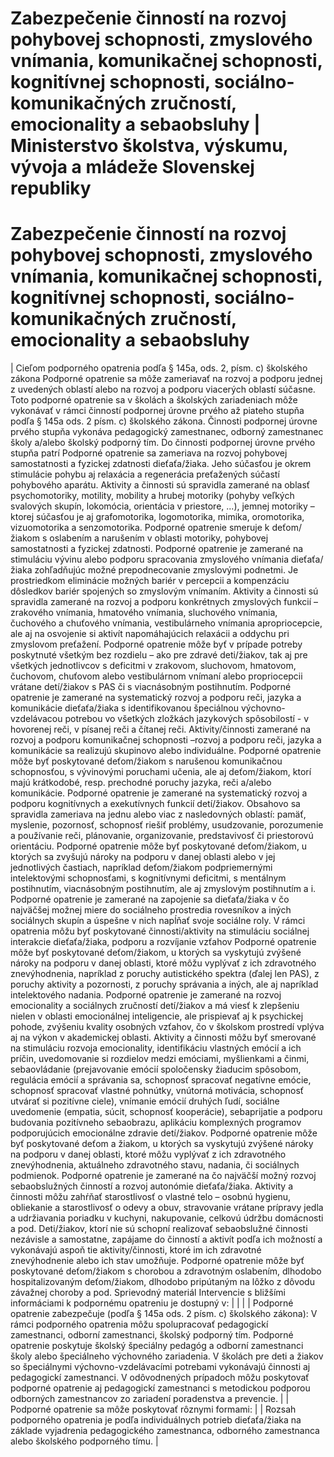 # Zabezpečenie činností na rozvoj pohybovej schopnosti, zmyslového vnímania, komunikačnej schopnosti, kognitívnej schopnosti, sociálno-komunikačných zručností, emocionality a sebaobsluhy | Ministerstvo školstva, výskumu, vývoja a mládeže Slovenskej republiky

# Zabezpečenie činností na rozvoj pohybovej schopnosti, zmyslového vnímania, komunikačnej schopnosti, kognitívnej schopnosti, sociálno-komunikačných zručností, emocionality a sebaobsluhy

|
Cieľom podporného opatrenia podľa § 145a, ods. 2, písm. c) školského zákona
Podporné opatrenie sa môže zameriavať na rozvoj a podporu jednej z uvedených oblastí alebo na rozvoj a podporu viacerých oblastí súčasne. Toto podporné opatrenie sa v školách a školských zariadeniach môže vykonávať v rámci činností podpornej úrovne prvého až piateho stupňa podľa § 145a ods. 2 písm. c) školského zákona. Činnosti podpornej úrovne prvého stupňa vykonáva pedagogický zamestnanec, odborný zamestnanec školy a/alebo školský podporný tím. Do činnosti podpornej úrovne prvého stupňa patrí
Podporné opatrenie sa zameriava na rozvoj pohybovej samostatnosti a fyzickej zdatnosti dieťaťa/žiaka. Jeho súčasťou je okrem stimulácie pohybu aj relaxácia a regenerácia preťažených súčastí pohybového aparátu. Aktivity a činnosti sú spravidla zamerané na oblasť psychomotoriky, motility, mobility a hrubej motoriky (pohyby veľkých svalových skupín, lokomócia, orientácia v priestore, ...), jemnej motoriky – ktorej súčasťou je aj grafomotorika, logomotorika, mimika, oromotorika, vizuomotorika a senzomotorika. Podporné opatrenie smeruje k deťom/žiakom s oslabením a narušením v oblasti motoriky, pohybovej samostatnosti a fyzickej zdatnosti.
Podporné opatrenie je zamerané na stimuláciu vývinu alebo podporu spracovania zmyslového vnímania dieťaťa/žiaka zohľadňujúc možné prepodnecovanie zmyslovými podnetmi. Je prostriedkom eliminácie možných bariér v percepcii a kompenzáciu dôsledkov bariér spojených so zmyslovým vnímaním. Aktivity a činnosti sú spravidla zamerané na rozvoj a podporu konkrétnych zmyslových funkcií – zrakového vnímania, hmatového vnímania, sluchového vnímania, čuchového a chuťového vnímania, vestibulárneho vnímania apropriocepcie, ale aj na osvojenie si aktivít napomáhajúcich relaxácii a oddychu pri zmyslovom preťažení. Podporné opatrenie môže byť v prípade potreby poskytnuté všetkým bez rozdielu – ako pre zdravé deti/žiakov, tak aj pre všetkých jednotlivcov s deficitmi v zrakovom, sluchovom, hmatovom, čuchovom, chuťovom alebo vestibulárnom vnímaní alebo propriocepcii vrátane detí/žiakov s PAS či s viacnásobným postihnutím.
Podporné opatrenie je zamerané na systematický rozvoj a podporu reči, jazyka a komunikácie dieťaťa/žiaka s identifikovanou špeciálnou výchovno-vzdelávacou potrebou vo všetkých zložkách jazykových spôsobilostí - v hovorenej reči, v písanej reči a čítanej reči. Aktivity/činnosti zamerané na rozvoj a podporu komunikačnej schopnosti –rozvoj a podporu reči, jazyka a komunikácie sa realizujú skupinovo alebo individuálne. Podporné opatrenie môže byť poskytované deťom/žiakom s narušenou komunikačnou schopnosťou, s vývinovými poruchami učenia, ale aj deťom/žiakom, ktorí majú krátkodobé, resp. prechodné poruchy jazyka, reči a/alebo komunikácie.
Podporné opatrenie je zamerané na systematický rozvoj a podporu kognitívnych a exekutívnych funkcií detí/žiakov. Obsahovo sa spravidla zameriava na jednu alebo viac z nasledovných oblastí: pamäť, myslenie, pozornosť, schopnosť riešiť problémy, usudzovanie, porozumenie a používanie reči, plánovanie, organizovanie, predstavivosť či priestorovú orientáciu. Podporné opatrenie môže byť poskytované deťom/žiakom, u ktorých sa zvyšujú nároky na podporu v danej oblasti alebo v jej jednotlivých častiach, napríklad deťom/žiakom podpriemernými intelektovými schopnosťami, s kognitívnymi deficitmi, s mentálnym postihnutím, viacnásobným postihnutím, ale aj zmyslovým postihnutím a i.
Podporné opatrenie je zamerané na zapojenie sa dieťaťa/žiaka v čo najväčšej možnej miere do sociálneho prostredia rovesníkov a iných sociálnych skupín a úspešne v nich napĺňať svoje sociálne roly. V rámci opatrenia môžu byť poskytované činnosti/aktivity na stimuláciu sociálnej interakcie dieťaťa/žiaka, podporu a rozvíjanie vzťahov
Podporné opatrenie môže byť poskytované deťom/žiakom, u ktorých sa vyskytujú zvýšené nároky na podporu v danej oblasti, ktoré môžu vyplývať z ich zdravotného znevýhodnenia, napríklad z poruchy autistického spektra (ďalej len PAS), z poruchy aktivity a pozornosti, z poruchy správania a iných, ale aj napríklad intelektového nadania.
Podporné opatrenie je zamerané na rozvoj emocionality a sociálnych zručností detí/žiakov a má viesť k zlepšeniu nielen v oblasti emocionálnej inteligencie, ale prispievať aj k psychickej pohode, zvýšeniu kvality osobných vzťahov, čo v školskom prostredí vplýva aj na výkon v akademickej oblasti. Aktivity a činnosti môžu byť smerované na stimuláciu rozvoja emocionality, identifikáciu vlastných emócií a ich príčin, uvedomovanie si rozdielov medzi emóciami, myšlienkami a činmi, sebaovládanie (prejavovanie emócií spoločensky žiaducim spôsobom, regulácia emócií a správania sa, schopnosť spracovať negatívne emócie, schopnosť spracovať vlastné pohnútky, vnútorná motivácia, schopnosť utvárať si pozitívne ciele), vnímanie emócií druhých ľudí, sociálne uvedomenie (empatia, súcit, schopnosť kooperácie), sebaprijatie a podporu budovania pozitívneho sebaobrazu, aplikáciu komplexných programov podporujúcich emocionálne zdravie detí/žiakov. Podporné opatrenie môže byť poskytované deťom a žiakom, u ktorých sa vyskytujú zvýšené nároky na podporu v danej oblasti, ktoré môžu vyplývať z ich zdravotného znevýhodnenia, aktuálneho zdravotného stavu, nadania, či sociálnych podmienok.
Podporné opatrenie je zamerané na čo najväčší možný rozvoj sebaobslužných činností a rozvoj autonómie dieťaťa/žiaka. Aktivity a činnosti môžu zahŕňať starostlivosť o vlastné telo – osobnú hygienu, obliekanie a starostlivosť o odevy a obuv, stravovanie vrátane prípravy jedla a udržiavania poriadku v kuchyni, nakupovanie, celkovú údržbu domácnosti a pod. Deti/žiakov, ktorí nie sú schopní realizovať sebaobslužné činnosti nezávisle a samostatne, zapájame do činností a aktivít podľa ich možností a vykonávajú aspoň tie aktivity/činnosti, ktoré im ich zdravotné znevýhodnenie alebo ich stav umožňuje. Podporné opatrenie môže byť poskytované deťom/žiakom s chorobou a zdravotným oslabením, dlhodobo hospitalizovaným deťom/žiakom, dlhodobo pripútaným na lôžko z dôvodu závažnej choroby a pod. Sprievodný materiál Intervencie s bližšími informáciami k podpornému opatreniu je dostupný v: |
|
|
|
Podporné opatrenie zabezpečuje (podľa § 145a ods. 2 písm. c) školského zákona):
V rámci podporného opatrenia môžu spolupracovať pedagogickí zamestnanci, odborní zamestnanci, školský podporný tím. Podporné opatrenie poskytuje školský špeciálny pedagóg a odborní zamestnanci školy alebo špeciálneho výchovného zariadenia. V školách pre deti a žiakov so špeciálnymi výchovno-vzdelávacími potrebami vykonávajú činnosti aj pedagogickí zamestnanci. V odôvodnených prípadoch môžu poskytovať podporné opatrenie aj pedagogickí zamestnanci s metodickou podporou odborných zamestnancov zo zariadení poradenstva a prevencie. |
|
Podporné opatrenie sa môže poskytovať rôznymi formami:
|
|
Rozsah podporného opatrenia je podľa individuálnych potrieb dieťaťa/žiaka na základe vyjadrenia pedagogického zamestnanca, odborného zamestnanca alebo školského podporného tímu. |
